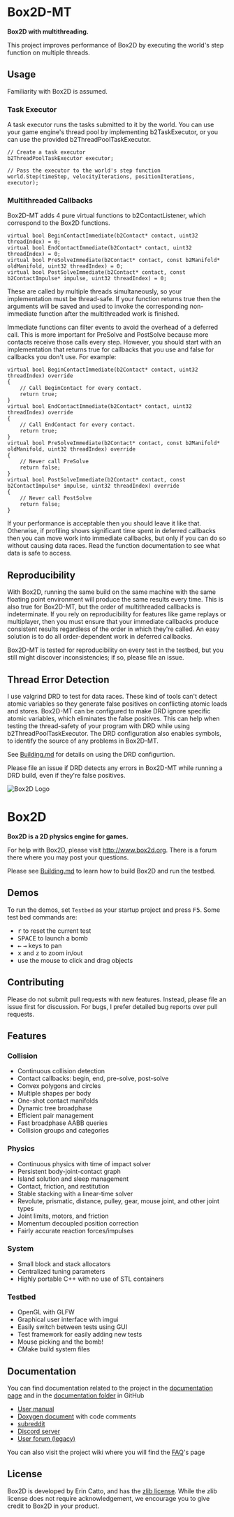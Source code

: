 
# Box2D-MT

**Box2D with multithreading.**

This project improves performance of Box2D by executing the world's step function on multiple threads.

## Usage

Familiarity with Box2D is assumed.

### Task Executor

A task executor runs the tasks submitted to it by the world. You can use your game engine's thread pool by
implementing b2TaskExecutor, or you can use the provided b2ThreadPoolTaskExecutor.

```
// Create a task executor
b2ThreadPoolTaskExecutor executor;

// Pass the executor to the world's step function
world.Step(timeStep, velocityIterations, positionIterations, executor);
```

### Multithreaded Callbacks

Box2D-MT adds 4 pure virtual functions to b2ContactListener, which correspond to the Box2D functions.

```
virtual bool BeginContactImmediate(b2Contact* contact, uint32 threadIndex) = 0;
virtual bool EndContactImmediate(b2Contact* contact, uint32 threadIndex) = 0;
virtual bool PreSolveImmediate(b2Contact* contact, const b2Manifold* oldManifold, uint32 threadIndex) = 0;
virtual bool PostSolveImmediate(b2Contact* contact, const b2ContactImpulse* impulse, uint32 threadIndex) = 0;
```

These are called by multiple threads simultaneously, so your implementation must be thread-safe. If your function
returns true then the arguments will be saved and used to invoke the corresponding non-immediate function after the
multithreaded work is finished.

Immediate functions can filter events to avoid the overhead of a deferred call. This is more important for PreSolve
and PostSolve because more contacts receive those calls every step. However, you should start with an implementation
that returns true for callbacks that you use and false for callbacks you don't use. For example:

```
virtual bool BeginContactImmediate(b2Contact* contact, uint32 threadIndex) override
{
    // Call BeginContact for every contact.
    return true;
}
virtual bool EndContactImmediate(b2Contact* contact, uint32 threadIndex) override
{
    // Call EndContact for every contact.
    return true;
}
virtual bool PreSolveImmediate(b2Contact* contact, const b2Manifold* oldManifold, uint32 threadIndex) override
{
    // Never call PreSolve
    return false;
}
virtual bool PostSolveImmediate(b2Contact* contact, const b2ContactImpulse* impulse, uint32 threadIndex) override
{
    // Never call PostSolve
    return false;
}
```

If your performance is acceptable then you should leave it like that. Otherwise, if profiling shows significant time
spent in deferred callbacks then you can move work into immediate callbacks, but only if you can do so without causing
data races. Read the function documentation to see what data is safe to access.

## Reproducibility

With Box2D, running the same build on the same machine with the same floating point environment will produce the
same results every time. This is also true for Box2D-MT, but the order of multithreaded callbacks is indeterminate.
If you rely on reproducibility for features like game replays or multiplayer, then you must ensure that your
immediate callbacks produce consistent results regardless of the order in which they're called. An easy solution
is to do all order-dependent work in deferred callbacks.

Box2D-MT is tested for reproducibility on every test in the testbed, but you still might discover inconsistencies;
if so, please file an issue.

## Thread Error Detection

I use valgrind DRD to test for data races. These kind of tools can't detect atomic variables so they generate false
positives on conflicting atomic loads and stores. Box2D-MT can be configured to make DRD ignore specific atomic
variables, which eliminates the false positives. This can help when testing the thread-safety of your program with
DRD while using b2ThreadPoolTaskExecutor. The DRD configuration also enables symbols, to identify the source of any
problems in Box2D-MT.

See [Building.md](https://github.com/jhoffman0x/Box2D-MT/blob/master/Building.md) for details on using the DRD configurtion.

Please file an issue if DRD detects any errors in Box2D-MT while running a DRD build, even if they're false positives.


![Box2D Logo](http://box2d.org/images/icon.gif)

# Box2D

**Box2D is a 2D physics engine for games.**

For help with Box2D, please visit http://www.box2d.org. There is a forum there where you may post your questions.

Please see [Building.md](https://github.com/erincatto/Box2D/blob/master/Building.md) to learn how to build Box2D and run the testbed.

## Demos

To run the demos, set `Testbed` as your startup project and press <kbd>F5</kbd>. Some test bed commands are:

- <kbd>r</kbd> to reset the current test
- <kbd>SPACE</kbd> to launch a bomb
- <kbd>&larr;</kbd> <kbd>&rarr;</kbd> keys to pan
- <kbd>x</kbd> and <kbd>z</kbd> to zoom in/out
- use the mouse to click and drag objects

## Contributing

Please do not submit pull requests with new features. Instead, please file an issue first for discussion. For bugs, I prefer detailed bug reports over pull requests.

## Features

### Collision
- Continuous collision detection
- Contact callbacks: begin, end, pre-solve, post-solve
- Convex polygons and circles
- Multiple shapes per body
- One-shot contact manifolds
- Dynamic tree broadphase
- Efficient pair management
- Fast broadphase AABB queries
- Collision groups and categories

### Physics
- Continuous physics with time of impact solver
- Persistent body-joint-contact graph
- Island solution and sleep management
- Contact, friction, and restitution
- Stable stacking with a linear-time solver
- Revolute, prismatic, distance, pulley, gear, mouse joint, and other joint types
- Joint limits, motors, and friction
- Momentum decoupled position correction
- Fairly accurate reaction forces/impulses

### System
- Small block and stack allocators
- Centralized tuning parameters
- Highly portable C++ with no use of STL containers

### Testbed
- OpenGL with GLFW
- Graphical user interface with imgui
- Easily switch between tests using GUI
- Test framework for easily adding new tests
- Mouse picking and the bomb!
- CMake build system files

## Documentation
You can find documentation related to the project in the [documentation page](http://box2d.org/documentation/) and in the [documentation folder](https://github.com/erincatto/Box2D/tree/master/Box2D/Documentation) in GitHub
- [User manual](http://box2d.org/manual.pdf)
- [Doxygen document](https://github.com/erincatto/Box2D/blob/master/Box2D/Documentation/Doxyfile) with code comments
- [subreddit](https://www.reddit.com/r/box2d/)
- [Discord server](https://discord.gg/NKYgCBP)
- [User forum (legacy)](http://box2d.org/forum/)

You can also visit the project wiki where you will find the [FAQ](https://github.com/erincatto/Box2D/wiki/FAQ)'s page

## License

Box2D is developed by Erin Catto, and has the [zlib license](http://en.wikipedia.org/wiki/Zlib_License). While the zlib license does not require acknowledgement, we encourage you to give credit to Box2D in your product.

